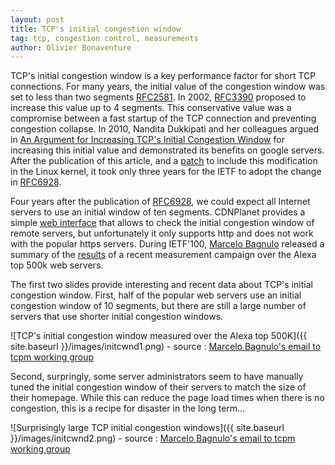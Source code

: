 ```yaml
---
layout: post
title: TCP's initial congestion window
tag: tcp, congestion control, measurements
author: Olivier Bonaventure
---
```


TCP's initial congestion window is a key performance factor for short TCP
connections. For many years, the initial value of the congestion window was
set to less than two segments [RFC2581](https://tools.ietf.org/html/rfc2581). In
2002, [RFC3390](https://tools.ietf.org/html/rfc3390) proposed to increase
this value up to 4 segments. This conservative value was a compromise between
a fast startup of the TCP connection and preventing congestion collapse. 
In 2010, Nandita Dukkipati and her colleagues argued in [An Argument for Increasing TCP's Initial Congestion Window](https://research.google.com/pubs/pub36640.html) for increasing this initial value and demonstrated its benefits on google servers. 
After the publication of this article, and a [patch](https://lwn.net/Articles/427104/) to include this modification 
in the Linux kernel, it
took only three years for the IETF to adopt the change in [RFC6928](https://tools.ietf.org/html/rfc6928). 

Four years after the publication of [RFC6928](https://tools.ietf.org/html/rfc6928), we could expect all Internet servers to use an initial window of ten segments. CDNPlanet provides a simple [web interface](https://www.cdnplanet.com/tools/initcwndcheck/) that allows to check the initial congestion window of remote servers, but unfortunately it only supports http and does not work with the popular https servers. During IETF'100, [Marcelo Bagnulo](http://www.it.uc3m.es/~marcelo/index.html) released a summary of the [results](https://www.ietf.org/mail-archive/web/tcpm/current/msg11129.html) of a recent measurement campaign over the Alexa top 500k web servers.

The first two slides provide interesting and recent data about TCP's initial congestion window. First, half of the popular web servers use an initial congestion window of 10 segments, but there are still a large number of servers that use shorter initial congestion windows.


![TCP's initial congestion window measured over the Alexa top 500K]({{ site.baseurl }}/images/initcwnd1.png) - source : [Marcelo Bagnulo's email to tcpm working group](https://www.ietf.org/mail-archive/web/tcpm/current/msg11129.html)

Second, surpringly, some server administrators seem to have manually tuned the initial congestion window of their servers to match the size of their homepage. While this can reduce the page load times when there is no congestion, this is a recipe for disaster in the long term...

![Surprisingly large TCP initial congestion windows]({{ site.baseurl }}/images/initcwnd2.png) - source : [Marcelo Bagnulo's email to tcpm working group](https://www.ietf.org/mail-archive/web/tcpm/current/msg11129.html)


